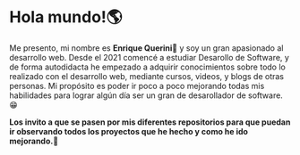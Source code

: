 # Hola mundo!🌎


Me presento, mi nombre es **Enrique Querini**🎈 y soy un gran apasionado al desarrollo web. Desde el 2021 comencé a estudiar Desarollo de Software, y de forma autodidacta he empezado a adquirir conocimientos sobre todo lo realizado con el desarrollo web, mediante cursos, videos, y blogs de otras personas. Mi propósito es poder ir poco a poco mejorando todas mis habilidades para lograr algún día ser un gran de desarollador de software. 😁

**Los invito a que se pasen por mis diferentes repositorios para que puedan ir observando todos los proyectos que he hecho y como he ido mejorando.👋**


